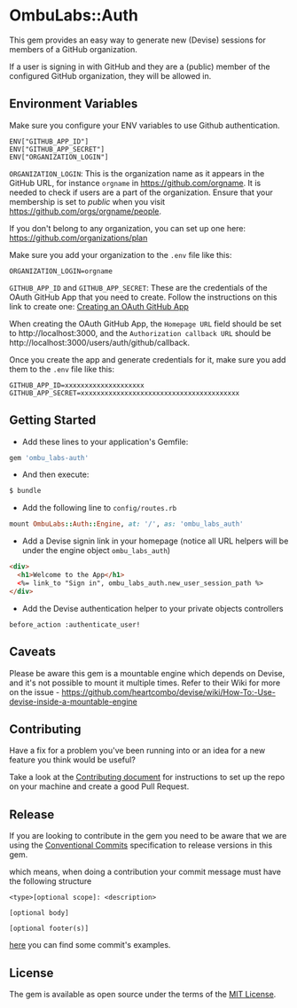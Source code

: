 # OmbuLabs::Auth

This gem provides an easy way to generate new (Devise) sessions for members of a GitHub organization.

If a user is signing in with GitHub and they are a (public) member of the configured GitHub organization, they will be allowed in.

## Environment Variables
Make sure you configure your ENV variables to use Github authentication.

```
ENV["GITHUB_APP_ID"]
ENV["GITHUB_APP_SECRET"]
ENV["ORGANIZATION_LOGIN"]
```

`ORGANIZATION_LOGIN`: This is the organization name as it appears in the GitHub URL, for instance `orgname` in https://github.com/orgname. It is needed to check if users are a part of the organization. Ensure that your membership is set to _public_ when you visit https://github.com/orgs/orgname/people.

If you don't belong to any organization, you can set up one here: https://github.com/organizations/plan

Make sure you add your organization to the `.env` file like this:

```
ORGANIZATION_LOGIN=orgname
```

`GITHUB_APP_ID` and `GITHUB_APP_SECRET`: These are the credentials of the OAuth GitHub App that you need to create. Follow the instructions on this link to create one: [Creating an OAuth GitHub App](https://docs.github.com/en/developers/apps/building-oauth-apps/creating-an-oauth-app)

When creating the OAuth GitHub App, the `Homepage URL` field should be set to http://localhost:3000, and the `Authorization callback URL` should be http://localhost:3000/users/auth/github/callback.

Once you create the app and generate credentials for it, make sure you add them to the `.env` file like this:

```
GITHUB_APP_ID=xxxxxxxxxxxxxxxxxxxx
GITHUB_APP_SECRET=xxxxxxxxxxxxxxxxxxxxxxxxxxxxxxxxxxxxxxxx
```
## Getting Started

- Add these lines to your application's Gemfile:

```ruby
gem 'ombu_labs-auth'
```

- And then execute:
```bash
$ bundle
```

- Add the following line to `config/routes.rb`

```ruby
mount OmbuLabs::Auth::Engine, at: '/', as: 'ombu_labs_auth'
```

- Add a Devise signin link in your homepage (notice all URL helpers will be under the engine object `ombu_labs_auth`)

```html
<div>
  <h1>Welcome to the App</h1>
  <%= link_to "Sign in", ombu_labs_auth.new_user_session_path %>
</div>
```

- Add the Devise authentication helper to your private objects controllers

```
before_action :authenticate_user!
```

## Caveats

Please be aware this gem is a mountable engine which depends on Devise, and it's not possible to mount it multiple times. Refer to their Wiki for more on the issue - https://github.com/heartcombo/devise/wiki/How-To:-Use-devise-inside-a-mountable-engine

## Contributing

Have a fix for a problem you've been running into or an idea for a new feature you think would be useful?

Take a look at the [Contributing document](https://github.com/fastruby/ombu_labs-auth/blob/main/CONTRIBUTING.md) for instructions to set up the repo on your machine and create a good Pull Request.

## Release

If you are looking to contribute in the gem you need to be aware that we are using the [Conventional Commits](https://www.conventionalcommits.org/en/v1.0.0/#summary) specification to release versions in this gem.

which means, when doing a contribution your commit message must have the following structure

```git
<type>[optional scope]: <description>

[optional body]

[optional footer(s)]
```

[here](https://www.conventionalcommits.org/en/v1.0.0/#examples) you can find some commit's examples.

## License
The gem is available as open source under the terms of the [MIT License](https://opensource.org/licenses/MIT).
